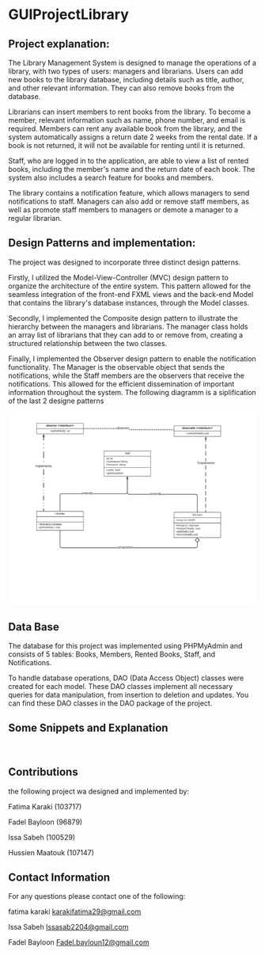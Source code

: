 # GUIProjectLibrary
## Project explanation: 

The Library Management System is designed to manage the operations of a library, with two types of users: managers and librarians. Users can add new books to the library database, including details such as title, author, and other relevant information. They can also remove books from the database.

Librarians can insert members to rent books from the library. To become a member, relevant information such as name, phone number, and email is required. Members can rent any available book from the library, and the system automatically assigns a return date 2 weeks from the rental date. If a book is not returned, it will not be available for renting until it is returned.

Staff, who are logged in to the application, are able to view a list of rented books, including the member's name and the return date of each book. The system also includes a search feature for books and members.

The library contains a notification feature, which allows managers to send notifications to staff. Managers can also add or remove staff members, as well as promote staff members to managers or demote a manager to a regular librarian.


## Design Patterns and implementation:  

The project was designed to incorporate three distinct design patterns.

Firstly, I utilized the Model-View-Controller (MVC) design pattern to organize the architecture of the entire system. This pattern allowed for the seamless integration of the front-end FXML views and the back-end Model that contains the library's database instances, through the Model classes.

Secondly, I implemented the Composite design pattern to illustrate the hierarchy between the managers and librarians. The manager class holds an array list of librarians that they can add to or remove from, creating a structured relationship between the two classes.

Finally, I implemented the Observer design pattern to enable the notification functionality. The Manager is the observable object that sends the notifications, while the Staff members are the observers that receive the notifications. This allowed for the efficient dissemination of important information throughout the system.
The following diagramm is a siplification of the last 2 designe patterns 

<img src="https://github.com/fatimaKaraki/GUIProjectLibrary/blob/master/UML%20class%20(1).jpeg">

## Data Base 
The database for this project was implemented using PHPMyAdmin and consists of 5 tables: Books, Members, Rented Books, Staff, and Notifications.

To handle database operations, DAO (Data Access Object) classes were created for each model. These DAO classes implement all necessary queries for data manipulation, from insertion to deletion and updates. You can find these DAO classes in the DAO package of the project.

## Some Snippets and Explanation 

<img src="">
<img src=""> 
<img src=""> 
<img src=""> 
<img src=""> 
<img src=""> 
<img src=""> 





## Contributions
the following project wa designed and implemented by: 

Fatima Karaki (103717) 

Fadel Bayloon (96879)

Issa Sabeh (100529) 

Hussien Maatouk (107147)

## Contact Information 
For any questions please contact one of the following: 

fatima karaki karakifatima29@gmail.com 

Issa Sabeh Issasab2204@gmail.com 

Fadel Bayloon Fadel.bayloun12@gmail.com



